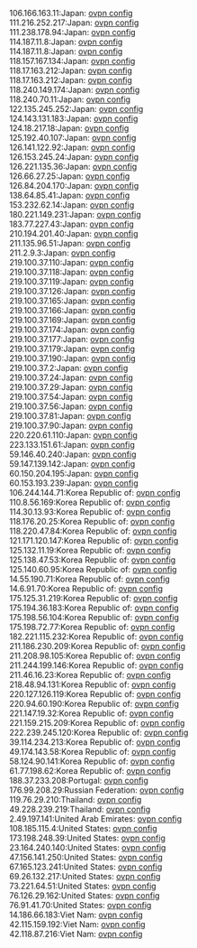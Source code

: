 106.166.163.11:Japan: [ovpn config](vpn/106_166_163_11.ovpn)  
111.216.252.217:Japan: [ovpn config](vpn/111_216_252_217.ovpn)  
111.238.178.94:Japan: [ovpn config](vpn/111_238_178_94.ovpn)  
114.187.11.8:Japan: [ovpn config](vpn/114_187_11_8.ovpn)  
114.187.11.8:Japan: [ovpn config](vpn/114_187_11_8.ovpn)  
118.157.167.134:Japan: [ovpn config](vpn/118_157_167_134.ovpn)  
118.17.163.212:Japan: [ovpn config](vpn/118_17_163_212.ovpn)  
118.17.163.212:Japan: [ovpn config](vpn/118_17_163_212.ovpn)  
118.240.149.174:Japan: [ovpn config](vpn/118_240_149_174.ovpn)  
118.240.70.11:Japan: [ovpn config](vpn/118_240_70_11.ovpn)  
122.135.245.252:Japan: [ovpn config](vpn/122_135_245_252.ovpn)  
124.143.131.183:Japan: [ovpn config](vpn/124_143_131_183.ovpn)  
124.18.217.18:Japan: [ovpn config](vpn/124_18_217_18.ovpn)  
125.192.40.107:Japan: [ovpn config](vpn/125_192_40_107.ovpn)  
126.141.122.92:Japan: [ovpn config](vpn/126_141_122_92.ovpn)  
126.153.245.24:Japan: [ovpn config](vpn/126_153_245_24.ovpn)  
126.221.135.36:Japan: [ovpn config](vpn/126_221_135_36.ovpn)  
126.66.27.25:Japan: [ovpn config](vpn/126_66_27_25.ovpn)  
126.84.204.170:Japan: [ovpn config](vpn/126_84_204_170.ovpn)  
138.64.85.41:Japan: [ovpn config](vpn/138_64_85_41.ovpn)  
153.232.62.14:Japan: [ovpn config](vpn/153_232_62_14.ovpn)  
180.221.149.231:Japan: [ovpn config](vpn/180_221_149_231.ovpn)  
183.77.227.43:Japan: [ovpn config](vpn/183_77_227_43.ovpn)  
210.194.201.40:Japan: [ovpn config](vpn/210_194_201_40.ovpn)  
211.135.96.51:Japan: [ovpn config](vpn/211_135_96_51.ovpn)  
211.2.9.3:Japan: [ovpn config](vpn/211_2_9_3.ovpn)  
219.100.37.110:Japan: [ovpn config](vpn/219_100_37_110.ovpn)  
219.100.37.118:Japan: [ovpn config](vpn/219_100_37_118.ovpn)  
219.100.37.119:Japan: [ovpn config](vpn/219_100_37_119.ovpn)  
219.100.37.126:Japan: [ovpn config](vpn/219_100_37_126.ovpn)  
219.100.37.165:Japan: [ovpn config](vpn/219_100_37_165.ovpn)  
219.100.37.166:Japan: [ovpn config](vpn/219_100_37_166.ovpn)  
219.100.37.169:Japan: [ovpn config](vpn/219_100_37_169.ovpn)  
219.100.37.174:Japan: [ovpn config](vpn/219_100_37_174.ovpn)  
219.100.37.177:Japan: [ovpn config](vpn/219_100_37_177.ovpn)  
219.100.37.179:Japan: [ovpn config](vpn/219_100_37_179.ovpn)  
219.100.37.190:Japan: [ovpn config](vpn/219_100_37_190.ovpn)  
219.100.37.2:Japan: [ovpn config](vpn/219_100_37_2.ovpn)  
219.100.37.24:Japan: [ovpn config](vpn/219_100_37_24.ovpn)  
219.100.37.29:Japan: [ovpn config](vpn/219_100_37_29.ovpn)  
219.100.37.54:Japan: [ovpn config](vpn/219_100_37_54.ovpn)  
219.100.37.56:Japan: [ovpn config](vpn/219_100_37_56.ovpn)  
219.100.37.81:Japan: [ovpn config](vpn/219_100_37_81.ovpn)  
219.100.37.90:Japan: [ovpn config](vpn/219_100_37_90.ovpn)  
220.220.61.110:Japan: [ovpn config](vpn/220_220_61_110.ovpn)  
223.133.151.61:Japan: [ovpn config](vpn/223_133_151_61.ovpn)  
59.146.40.240:Japan: [ovpn config](vpn/59_146_40_240.ovpn)  
59.147.139.142:Japan: [ovpn config](vpn/59_147_139_142.ovpn)  
60.150.204.195:Japan: [ovpn config](vpn/60_150_204_195.ovpn)  
60.153.193.239:Japan: [ovpn config](vpn/60_153_193_239.ovpn)  
106.244.144.71:Korea Republic of: [ovpn config](vpn/106_244_144_71.ovpn)  
110.8.56.169:Korea Republic of: [ovpn config](vpn/110_8_56_169.ovpn)  
114.30.13.93:Korea Republic of: [ovpn config](vpn/114_30_13_93.ovpn)  
118.176.20.25:Korea Republic of: [ovpn config](vpn/118_176_20_25.ovpn)  
118.220.47.84:Korea Republic of: [ovpn config](vpn/118_220_47_84.ovpn)  
121.171.120.147:Korea Republic of: [ovpn config](vpn/121_171_120_147.ovpn)  
125.132.11.19:Korea Republic of: [ovpn config](vpn/125_132_11_19.ovpn)  
125.138.47.53:Korea Republic of: [ovpn config](vpn/125_138_47_53.ovpn)  
125.140.60.95:Korea Republic of: [ovpn config](vpn/125_140_60_95.ovpn)  
14.55.190.71:Korea Republic of: [ovpn config](vpn/14_55_190_71.ovpn)  
14.6.91.70:Korea Republic of: [ovpn config](vpn/14_6_91_70.ovpn)  
175.125.31.219:Korea Republic of: [ovpn config](vpn/175_125_31_219.ovpn)  
175.194.36.183:Korea Republic of: [ovpn config](vpn/175_194_36_183.ovpn)  
175.198.56.104:Korea Republic of: [ovpn config](vpn/175_198_56_104.ovpn)  
175.198.72.77:Korea Republic of: [ovpn config](vpn/175_198_72_77.ovpn)  
182.221.115.232:Korea Republic of: [ovpn config](vpn/182_221_115_232.ovpn)  
211.186.230.209:Korea Republic of: [ovpn config](vpn/211_186_230_209.ovpn)  
211.208.98.105:Korea Republic of: [ovpn config](vpn/211_208_98_105.ovpn)  
211.244.199.146:Korea Republic of: [ovpn config](vpn/211_244_199_146.ovpn)  
211.46.16.23:Korea Republic of: [ovpn config](vpn/211_46_16_23.ovpn)  
218.48.94.131:Korea Republic of: [ovpn config](vpn/218_48_94_131.ovpn)  
220.127.126.119:Korea Republic of: [ovpn config](vpn/220_127_126_119.ovpn)  
220.94.60.190:Korea Republic of: [ovpn config](vpn/220_94_60_190.ovpn)  
221.147.19.32:Korea Republic of: [ovpn config](vpn/221_147_19_32.ovpn)  
221.159.215.209:Korea Republic of: [ovpn config](vpn/221_159_215_209.ovpn)  
222.239.245.120:Korea Republic of: [ovpn config](vpn/222_239_245_120.ovpn)  
39.114.234.213:Korea Republic of: [ovpn config](vpn/39_114_234_213.ovpn)  
49.174.143.58:Korea Republic of: [ovpn config](vpn/49_174_143_58.ovpn)  
58.124.90.141:Korea Republic of: [ovpn config](vpn/58_124_90_141.ovpn)  
61.77.198.62:Korea Republic of: [ovpn config](vpn/61_77_198_62.ovpn)  
188.37.233.208:Portugal: [ovpn config](vpn/188_37_233_208.ovpn)  
176.99.208.29:Russian Federation: [ovpn config](vpn/176_99_208_29.ovpn)  
119.76.29.210:Thailand: [ovpn config](vpn/119_76_29_210.ovpn)  
49.228.239.219:Thailand: [ovpn config](vpn/49_228_239_219.ovpn)  
2.49.197.141:United Arab Emirates: [ovpn config](vpn/2_49_197_141.ovpn)  
108.185.115.4:United States: [ovpn config](vpn/108_185_115_4.ovpn)  
173.198.248.39:United States: [ovpn config](vpn/173_198_248_39.ovpn)  
23.164.240.140:United States: [ovpn config](vpn/23_164_240_140.ovpn)  
47.156.141.250:United States: [ovpn config](vpn/47_156_141_250.ovpn)  
67.165.123.241:United States: [ovpn config](vpn/67_165_123_241.ovpn)  
69.26.132.217:United States: [ovpn config](vpn/69_26_132_217.ovpn)  
73.221.64.51:United States: [ovpn config](vpn/73_221_64_51.ovpn)  
76.126.29.162:United States: [ovpn config](vpn/76_126_29_162.ovpn)  
76.91.41.70:United States: [ovpn config](vpn/76_91_41_70.ovpn)  
14.186.66.183:Viet Nam: [ovpn config](vpn/14_186_66_183.ovpn)  
42.115.159.192:Viet Nam: [ovpn config](vpn/42_115_159_192.ovpn)  
42.118.87.216:Viet Nam: [ovpn config](vpn/42_118_87_216.ovpn)  
